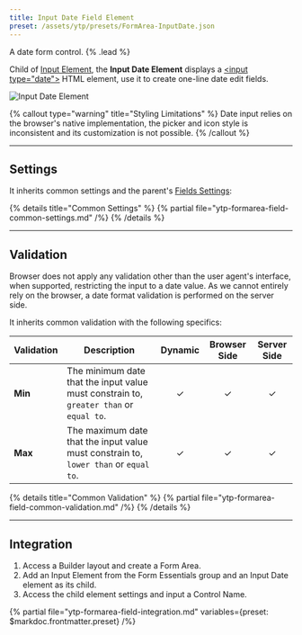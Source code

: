 ```yaml
---
title: Input Date Field Element
preset: /assets/ytp/presets/FormArea-InputDate.json
---
```


A date form control. {% .lead %}

Child of [Input Element](../input), the **Input Date Element** displays a [\<input type="date"\>](https://developer.mozilla.org/en-US/docs/Web/HTML/Element/input/date) HTML element, use it to create one-line date edit fields.

![Input Date Element](/assets/ytp/forms/fields/input-date.webp)

{% callout type="warning" title="Styling Limitations" %}
Date input relies on the browser's native implementation, the picker and icon style is inconsistent and its customization is not possible.
{% /callout %}

---

## Settings

It inherits common settings and the parent's [Fields Settings](./input#fields-settings):

{% details title="Common Settings" %}
    {% partial file="ytp-formarea-field-common-settings.md" /%}
{% /details %}

---

## Validation

Browser does not apply any validation other than the user agent's interface, when supported, restricting the input to a date value. As we cannot entirely rely on the browser, a date format validation is performed on the server side.

It inherits common validation with the following specifics:

| Validation | Description | Dynamic | Browser Side | Server Side |
| ---------- | ----------- | :-----: | :----------: | :---------: |
| **Min** | The minimum date that the input value must constrain to, `greater than` or `equal to`. | &#x2713; | &#x2713; | &#x2713; |
| **Max** | The maximum date that the input value must constrain to, `lower than` or `equal to`. | &#x2713; | &#x2713; | &#x2713; |

{% details title="Common Validation" %}
    {% partial file="ytp-formarea-field-common-validation.md" /%}
{% /details %}

---

## Integration

1. Access a Builder layout and create a Form Area.
1. Add an Input Element from the Form Essentials group and an Input Date element as its child.
1. Access the child element settings and input a Control Name.

{% partial file="ytp-formarea-field-integration.md" variables={preset: $markdoc.frontmatter.preset} /%}

